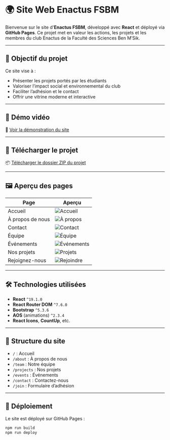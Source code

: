 # 🌍 Site Web Enactus FSBM

Bienvenue sur le site d'**Enactus FSBM**, développé avec **React** et déployé via **GitHub Pages**. Ce projet met en valeur les actions, les projets et les membres du club Enactus de la Faculté des Sciences Ben M’Sik.

---

## 🎯 Objectif du projet

Ce site vise à :
- Présenter les projets portés par les étudiants
- Valoriser l’impact social et environnemental du club
- Faciliter l’adhésion et le contact
- Offrir une vitrine moderne et interactive

---

## 🧪 Démo vidéo

🎥 [Voir la démonstration du site](https://drive.google.com/file/d/1OE6DQgGPvY2NsmJxhGTDKiaIOa3AxF4R/view?usp=sharing)

---

## 📁 Télécharger le projet

📦 [Télécharger le dossier ZIP du projet](https://drive.google.com/file/d/1yReRwauazihcCsJasoXUIU-BpQyy2RFM/view?usp=sharing)

---

## 🖼️ Aperçu des pages

| Page              | Aperçu                                                                 |
|-------------------|------------------------------------------------------------------------|
| Accueil           | ![Accueil](https://drive.google.com/uc?export=view&id=14pQaSLjIFpOjJoEXNrR_F8U7gTf2Q3pP) |
| À propos de nous  | ![À propos](https://drive.google.com/uc?export=view&id=15WJA9LsKzI4U80Vlzjkxjo_qmHC-_ZJH) |
| Contact           | ![Contact](https://drive.google.com/uc?export=view&id=1n9SvHqSDAg0j_RbwmGnb0qCSq_uWZZgx) |
| Équipe            | ![Équipe](https://drive.google.com/uc?export=view&id=1reslXv75QW46-uPt4r_0DrTiHJDLchup) |
| Événements        | ![Événements](https://drive.google.com/uc?export=view&id=1uSNXU9A9n4uR13s81x25nXIOssGdd5Fk) |
| Nos projets       | ![Projets](https://drive.google.com/uc?export=view&id=1s_3tXRLfnXuB9aIpDcFSnejJhRGZogqZ) |
| Rejoignez-nous    | ![Rejoindre](https://drive.google.com/uc?export=view&id=1RRw93sR_Yn1Kw2eEtPwGGNZizM40G3XV) |

---

## 🛠️ Technologies utilisées

- **React** `^19.1.0`
- **React Router DOM** `^7.6.0`
- **Bootstrap** `^5.3.6`
- **AOS** (animations) `^2.3.4`
- **React Icons**, **CountUp**, etc.

---

## 🧭 Structure du site

- `/` : Accueil
- `/about` : À propos de nous
- `/team` : Notre équipe
- `/projects` : Nos projets
- `/events` : Événements
- `/contact` : Contactez-nous
- `/join` : Formulaire d’adhésion

---

## 🚀 Déploiement

Le site est déployé sur GitHub Pages :

```bash
npm run build
npm run deploy
